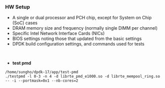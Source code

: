 ### HW Setup
- A single or dual processor and PCH chip, except for System on Chip (SoC) cases
- DRAM memory size and frequency (normally single DIMM per channel)
- Specific Intel Network Interface Cards (NICs)
- BIOS settings noting those that updated from the basic settings
- DPDK build configuration settings, and commands used for tests


<br>

- **test pmd**

```
/home/sungho/dpdk-17/app/test-pmd
./testpmd -l 0-3 -n 4 -d librte_pmd_e1000.so -d librte_mempool_ring.so -- -i --portmask=0x1 --nb-cores=2

```
